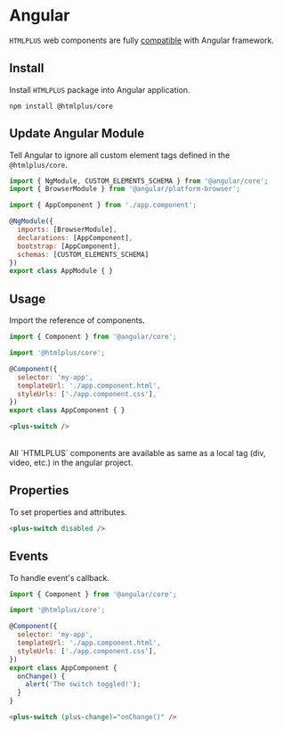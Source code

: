 # Angular

`HTMLPLUS` web components are fully [compatible](https://custom-elements-everywhere.com/#angular) with Angular framework.

## Install

Install `HTMLPLUS` package into Angular application.

```shell
npm install @htmlplus/core
```

## Update Angular Module

Tell Angular to ignore all custom element tags defined in the `@htmlplus/core`.

```js
import { NgModule, CUSTOM_ELEMENTS_SCHEMA } from '@angular/core';
import { BrowserModule } from '@angular/platform-browser';

import { AppComponent } from './app.component';

@NgModule({
  imports: [BrowserModule],
  declarations: [AppComponent],
  bootstrap: [AppComponent],
  schemas: [CUSTOM_ELEMENTS_SCHEMA]
})
export class AppModule { }
```

## Usage

Import the reference of components.

```js
import { Component } from '@angular/core';

import '@htmlplus/core';

@Component({
  selector: 'my-app',
  templateUrl: './app.component.html',
  styleUrls: ['./app.component.css'],
})
export class AppComponent { }
```

```html
<plus-switch />
```

<br/>

<Alert type="info">
All `HTMLPLUS` components are available as same as a local tag (div, video, etc.) in the angular project.
</Alert>

## Properties

To set properties and attributes.

```html
<plus-switch disabled />
```

## Events

To handle event's callback.

```js
import { Component } from '@angular/core';

import '@htmlplus/core';

@Component({
  selector: 'my-app',
  templateUrl: './app.component.html',
  styleUrls: ['./app.component.css'],
})
export class AppComponent {
  onChange() {
    alert('The switch toggled!');
  }
}
```

```html
<plus-switch (plus-change)="onChange()" />
```
